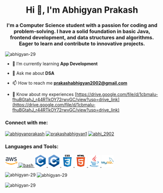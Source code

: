 <h1 align="center">Hi 👋, I'm Abhigyan Prakash</h1>
<h3 align="center">I'm a Computer Science student with a passion for coding and problem-solving. I have a solid foundation in basic Java, frontend development, and data structures and algorithms. Eager to learn and contribute to innovative projects.</h3>

<p align="left"> <img src="https://komarev.com/ghpvc/?username=abhigyan-29&label=Profile%20views&color=0e75b6&style=flat" alt="abhigyan-29" /> </p>

- 🌱 I’m currently learning **App Development**

- 💬 Ask me about **DSA**

- 📫 How to reach me **prakashabhigyan2002@gmail.com**

- 📄 Know about my experiences [https://drive.google.com/file/d/1cbmaIu-fhuBGtahJ_r44RTkOY72rwvGC/view?usp=drive_link](https://drive.google.com/file/d/1cbmaIu-fhuBGtahJ_r44RTkOY72rwvGC/view?usp=drive_link)

<h3 align="left">Connect with me:</h3>
<p align="left">
<a href="https://linkedin.com/in/abhigyanprakash" target="blank"><img align="center" src="https://raw.githubusercontent.com/rahuldkjain/github-profile-readme-generator/master/src/images/icons/Social/linked-in-alt.svg" alt="abhigyanprakash" height="30" width="40" /></a>
<a href="https://www.hackerrank.com/prakashabhigyan1" target="blank"><img align="center" src="https://raw.githubusercontent.com/rahuldkjain/github-profile-readme-generator/master/src/images/icons/Social/hackerrank.svg" alt="prakashabhigyan1" height="30" width="40" /></a>
<a href="https://www.leetcode.com/abhi_2902" target="blank"><img align="center" src="https://raw.githubusercontent.com/rahuldkjain/github-profile-readme-generator/master/src/images/icons/Social/leet-code.svg" alt="abhi_2902" height="30" width="40" /></a>
</p>

<h3 align="left">Languages and Tools:</h3>
<p align="left"> <a href="https://aws.amazon.com" target="_blank" rel="noreferrer"> <img src="https://raw.githubusercontent.com/devicons/devicon/master/icons/amazonwebservices/amazonwebservices-original-wordmark.svg" alt="aws" width="40" height="40"/> </a> <a href="https://www.gnu.org/software/bash/" target="_blank" rel="noreferrer"> <img src="https://www.vectorlogo.zone/logos/gnu_bash/gnu_bash-icon.svg" alt="bash" width="40" height="40"/> </a> <a href="https://www.cprogramming.com/" target="_blank" rel="noreferrer"> <img src="https://raw.githubusercontent.com/devicons/devicon/master/icons/c/c-original.svg" alt="c" width="40" height="40"/> </a> <a href="https://www.w3schools.com/cpp/" target="_blank" rel="noreferrer"> <img src="https://raw.githubusercontent.com/devicons/devicon/master/icons/cplusplus/cplusplus-original.svg" alt="cplusplus" width="40" height="40"/> </a> <a href="https://www.w3schools.com/css/" target="_blank" rel="noreferrer"> <img src="https://raw.githubusercontent.com/devicons/devicon/master/icons/css3/css3-original-wordmark.svg" alt="css3" width="40" height="40"/> </a> <a href="https://www.w3.org/html/" target="_blank" rel="noreferrer"> <img src="https://raw.githubusercontent.com/devicons/devicon/master/icons/html5/html5-original-wordmark.svg" alt="html5" width="40" height="40"/> </a> <a href="https://www.java.com" target="_blank" rel="noreferrer"> <img src="https://raw.githubusercontent.com/devicons/devicon/master/icons/java/java-original.svg" alt="java" width="40" height="40"/> </a> <a href="https://www.mysql.com/" target="_blank" rel="noreferrer"> <img src="https://raw.githubusercontent.com/devicons/devicon/master/icons/mysql/mysql-original-wordmark.svg" alt="mysql" width="40" height="40"/> </a> </p>

<p><img align="left" src="https://github-readme-stats.vercel.app/api/top-langs?username=abhigyan-29&show_icons=true&locale=en&layout=compact" alt="abhigyan-29" /></p>

<p>&nbsp;<img align="center" src="https://github-readme-stats.vercel.app/api?username=abhigyan-29&show_icons=true&locale=en" alt="abhigyan-29" /></p>

<p><img align="center" src="https://github-readme-streak-stats.herokuapp.com/?user=abhigyan-29&" alt="abhigyan-29" /></p>
